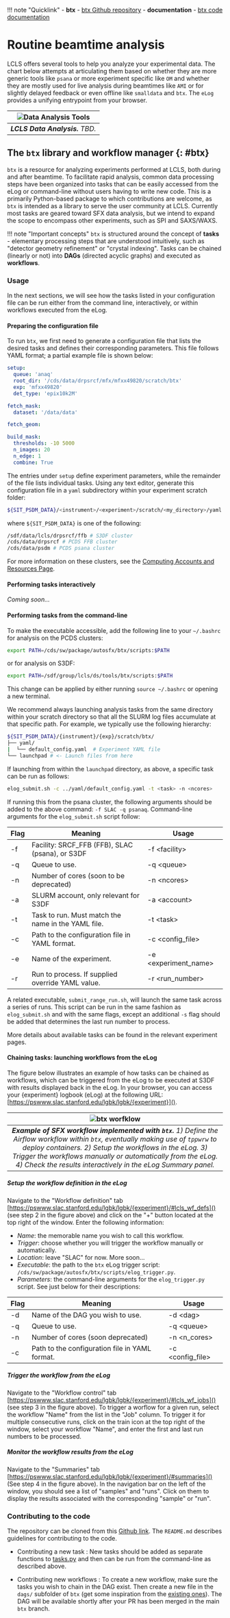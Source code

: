 !!! note "Quicklink"
    - **btx** - [btx Github repository][1]
    - **documentation** - [btx code documentation][2]

# Routine beamtime analysis

LCLS offers several tools to help you analyze your experimental data. 
The chart below attempts at articulating them based on whether they are more generic tools like `psana` or more experiment specific like `OM` 
and whether they are mostly used for live analysis during beamtimes like `AMI` or for slightly delayed feedback or even offline like `smalldata` and `btx`. 
The `eLog` provides a unifying entrypoint from your browser.

| ![Data Analysis Tools](images/data_analysis_tools.png) | 
|:--:| 
| *__LCLS Data Analysis.__ TBD.* |



## The `btx` library and workflow manager {: #btx}

`btx` is a resource for analyzing experiments performed at LCLS, both during and after beamtime. 
To facilitate rapid analysis, common data processing steps have been organized into tasks that can be easily accessed from the eLog or command-line without users having to write new code. 
This is a primarily Python-based package to which contributions are welcome, as `btx` is intended as a library to serve the user community at LCLS. Currently most tasks are geared toward SFX data analysis, but we intend to expand the scope to encompass other experiments, such as SPI and SAXS/WAXS.

!!! note "Important concepts"
    `btx` is structured around the concept of **tasks** - elementary processing steps that are understood intuitively, such as "detector geometry refinement" or "crystal indexing".
    Tasks can be chained (linearly or not) into **DAGs** (directed acyclic graphs) and executed as **workflows**.

### Usage

In the next sections, we will see how the tasks listed in your configuration file can be run either from the command line, interactively, or within workflows executed from the eLog.

#### Preparing the configuration file

To run `btx`, we first need to generate a configuration file that lists the desired tasks and defines their corresponding parameters. This file follows YAML format; a partial example file is shown below:
```yaml
setup:
  queue: 'anaq'
  root_dir: '/cds/data/drpsrcf/mfx/mfxx49820/scratch/btx'
  exp: 'mfxx49820'
  det_type: 'epix10k2M'

fetch_mask:
  dataset: '/data/data'

fetch_geom:

build_mask:
  thresholds: -10 5000
  n_images: 20
  n_edge: 1
  combine: True
```
The entries under `setup` define experiment parameters, while the remainder of the file lists individual tasks. Using any text editor, generate this configuration file in a `yaml` subdirectory within your experiment scratch folder:
```bash
${SIT_PSDM_DATA}/<instrument>/<experiment>/scratch/<my_directory>/yaml
```
where `${SIT_PSDM_DATA}` is one of the following:
```bash
/sdf/data/lcls/drpsrcf/ffb # S3DF cluster
/cds/data/drpsrcf # PCDS FFB cluster
/cds/data/psdm # PCDS psana cluster
```
For more information on these clusters, see the [Computing Accounts and Resources Page](/before/accounts/).

#### Performing tasks interactively

*Coming soon...*

#### Performing tasks from the command-line

To make the executable accessible, add the following line to your `~/.bashrc` for analysis on the PCDS clusters:
```bash
export PATH=/cds/sw/package/autosfx/btx/scripts:$PATH
```
or for analysis on S3DF:
```bash
export PATH=/sdf/group/lcls/ds/tools/btx/scripts:$PATH
```
This change can be applied by either running `source ~/.bashrc` or opening a new terminal.

We recommend always launching analysis tasks from the same directory within your scratch directory so that all the SLURM log files accumulate at that specific path. For example, we typically use the following hierarchy:
```bash
${SIT_PSDM_DATA}/{instrument}/{exp}/scratch/btx/
├── yaml/
|  └── default_config.yaml  # Experiment YAML file
└── launchpad # <- Launch files from here
```
If launching from within the `launchpad` directory, as above, a specific task can be run as follows:
```bash
elog_submit.sh -c ../yaml/default_config.yaml -t <task> -n <ncores>
```
If running this from the psana cluster, the following arguments should be added to the above command: `-f SLAC -q psanaq`. Command-line arguments for the `elog_submit.sh` script follow:

| Flag  | Meaning                                             | Usage                |
|--|--|--|
| -f    | Facility: SRCF_FFB (FFB), SLAC (psana), or S3DF     | -f <facility\>        |
| -q    | Queue to use.                                       | -q <queue\>           |
| -n    | Number of cores (soon to be deprecated)             | -n <ncores\>          |
| -a    | SLURM account, only relevant for S3DF               | -a <account\>         |
| -t    | Task to run. Must match the name in the YAML file.  | -t <task\>            |
| -c    | Path to the configuration file in YAML format.      | -c <config_file\>     |
| -e    | Name of the experiment.                             | -e <experiment_name\> |
| -r    | Run to process. If supplied override YAML value.    | -r <run_number\>      |

A related executable, `submit_range_run.sh`, will launch the same task across a series of runs. This script can be run in the same fashion as `elog_submit.sh` and with the same flags, except an additional `-s` flag should be added that determines the last run number to process. 

More details about available tasks can be found in the relevant experiment pages.


#### Chaining tasks: launching workflows from the eLog

The figure below illustrates an example of how tasks can be chained as workflows, which can be triggered from the eLog to be executed at S3DF with results displayed back in the eLog.
In your browser, you can access your {experiment} logbook (eLog) at the following URL: [https://pswww.slac.stanford.edu/lgbk/lgbk/{experiment}](). 

| ![btx worfklow](images/btx_sfx_workflow.png) | 
|:--:| 
| *__Example of SFX workflow implemented with `btx`.__ 1) Define the Airflow workflow within `btx`, eventually making use of `tppwrw` to deploy containers. 2) Setup the workflows in the eLog. 3) Trigger the workflows manually or automatically from the eLog. 4) Check the results interactively in the eLog Summary panel.* |

##### Setup the workflow definition in the eLog
Navigate to the "Workflow definition" tab [https://pswww.slac.stanford.edu/lgbk/lgbk/{experiment}/#lcls_wf_defs]() (see step 2 in the figure above) and click on the "+" button located at the top right of the window. 
Enter the following information:

- *Name*: the memorable name you wish to call this workflow.
- *Trigger*: choose whether you will trigger the workflow manually or automatically.
- *Location*: leave "SLAC" for now. More soon...
- *Executable*: the path to the `btx` eLog trigger script: `/cds/sw/package/autosfx/btx/scripts/elog_trigger.py`.
- *Parameters*: the command-line arguments for the `elog_trigger.py` script. See just below for their descriptions:


| Flag  | Meaning                                             | Usage                |
|--|--|--|
| -d    | Name of the DAG you wish to use.                    | -d <dag\>             |
| -q    | Queue to use.                                       | -q <queue\>           |
| -n    | Number of cores (soon deprecated)                   | -n <n_cores\>         |
| -c    | Path to the configuration file in YAML format.      | -c <config_file\>     |


##### Trigger the workflow from the eLog
Navigate to the "Workflow control" tab [https://pswww.slac.stanford.edu/lgbk/lgbk/{experiment}/#lcls_wf_jobs]() (see step 3 in the figure above). To trigger a worflow for a given run, select the workflow "Name" from the list in the "Job" column. 
To trigger it for multiple consecutive runs, click on the train icon at the top right of the window, select your workflow "Name", and enter the first and last run numbers to be processed.

##### Monitor the workflow results from the eLog
Navigate to the "Summaries" tab [https://pswww.slac.stanford.edu/lgbk/lgbk/{experiment}/#summaries]() (See step 4 in the figure above). 
In the navigation bar on the left of the window, you should see a list of "samples" and "runs". Click on them to display the results associated with the corresponding "sample" or "run".

### Contributing to the code

The repository can be cloned from this [Github link](https://github.com/lcls-users/btx). The `README.md` describes guidelines for contributing to the code. 

- Contributing a new task
:    New tasks should be added as separate functions to [tasks.py](https://github.com/lcls-users/btx/blob/main/scripts/tasks.py) and then can be run from the command-line as described above. 

- Contributing new workflows 
:    To create a new workflow, make sure the tasks you wish to chain in the DAG exist. Then create a new file in the `dags/` subfolder of `btx` (get some inspiration from the [existing ones](https://github.com/lcls-users/btx/tree/main/dags)). The DAG will be available shortly after your PR has been merged in the main `btx` branch.

[1]: https://github.com/lcls-users/btx
[2]: https://lcls-users.github.io/btx/